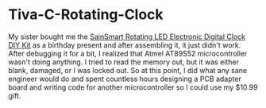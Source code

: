 # Tiva-C-Rotating-Clock

My sister bought me the [SainSmart Rotating LED Electronic Digital Clock DIY Kit](https://www.sainsmart.com/products/rotating-led-electronic-digital-clock-diy-kit) as a birthday present and after assembling it, it just didn't work. After debugging it for a bit, I realized that Atmel AT89S52 microcontroller wasn't doing anything. I tried to read the memory out, but it was either blank, damaged, or I was locked out. So at this point, I did what any sane engineer would do and spent countless hours designing a PCB adapter board and writing code for another microcontroller so I could use my $10.99 gift.